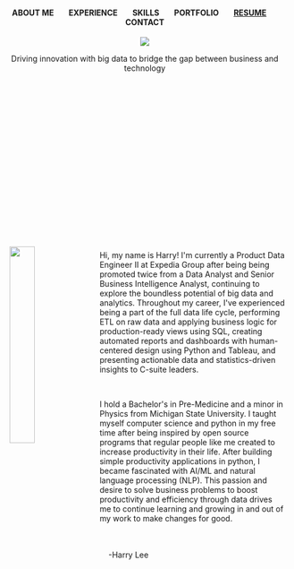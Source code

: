 <h4>
  <p align="center">
    ABOUT ME &nbsp;&nbsp;&nbsp;&nbsp;&nbsp;&nbsp; 
    EXPERIENCE &nbsp;&nbsp;&nbsp;&nbsp;&nbsp;&nbsp; 
    SKILLS &nbsp;&nbsp;&nbsp;&nbsp;&nbsp;&nbsp; 
    PORTFOLIO &nbsp;&nbsp;&nbsp;&nbsp;&nbsp;&nbsp; 
    <a href=https://docs.google.com/viewer?url=https://raw.githubusercontent.com/leeharry709/resume/main/Harold_Lee_Resume_2023.pdf>RESUME</a>&nbsp;&nbsp;&nbsp;&nbsp;&nbsp;&nbsp;
    CONTACT</p>
</h4>

<center><img src="https://raw.githubusercontent.com/leeharry709/portfolio_v2/main/center%20image.jpg"></center>

<p align="center">Driving innovation with big data to bridge the gap between business and technology</p>

<br><br><br><br><br><br><br><br><br><br><br><br><br><br><br><br>

<img src="https://raw.githubusercontent.com/leeharry709/portfolio_v2/main/20230529_183929.jpg" width="30%" align="left" hspace="10" vspace="10">
<br>
Hi, my name is Harry! I'm currently a Product Data Engineer II at Expedia Group after being being promoted twice from a Data Analyst and Senior Business Intelligence Analyst, continuing to explore the boundless potential of big data and analytics. Throughout my career, I've experienced being a part of the full data life cycle, performing ETL on raw data and applying business logic for production-ready views using SQL, creating automated reports and dashboards with human-centered design using Python and Tableau, and presenting actionable data and statistics-driven insights to C-suite leaders.

&nbsp;&nbsp;

I hold a Bachelor's in Pre-Medicine and a minor in Physics from Michigan State University. I taught myself computer science and python in my free time after being inspired by open source programs that regular people like me created to increase productivity in their life. After building simple productivity applications in python, I became fascinated with AI/ML and natural language processing (NLP). This passion and desire to solve business problems to boost productivity and efficiency through data drives me to continue learning and growing in and out of my work to make changes for good.

<br><br>&nbsp;&nbsp;&nbsp;&nbsp;-Harry Lee
